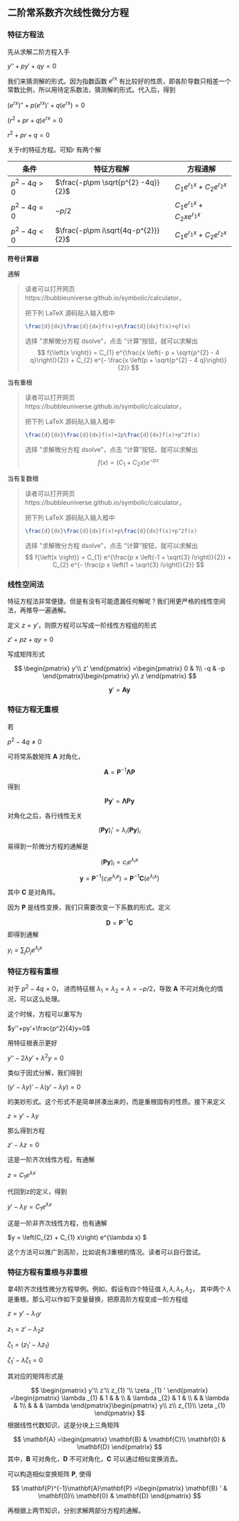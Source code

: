 ## 二阶常系数齐次线性微分方程

### 特征方程法

先从求解二阶方程入手

$y''+py'+qy=0$

我们来猜测解的形式。因为指数函数 $e^{rx}$ 有比较好的性质，即各阶导数只相差一个常数比例，所以用待定系数法，猜测解的形式。代入后，得到

$\left( e^{rx}\right) ''+p\left( e^{rx}\right) '+q\left( e^{rx}\right) =0$

$\left( r^{2} +pr+q\right) e^{rx} =0$

$r^{2} +pr+q=0$

关于r的特征方程。可知r 有两个解

| 条件       | 特征方程解                         | 方程通解                                |
| ---------- | ---------------------------------- | --------------------------------------- |
| $p^2-4q>0$ | $\frac{-p\pm \sqrt{p^{2} -4q}}{2}$ | $C_{1} e^{r_{1} x} +C_{2} e^{r_{2} x}$  |
| $p^2-4q=0$ | $-p/2$                             | $C_{1} e^{r_{1} x} +C_{2} xe^{r_{1} x}$ |
| $p^2-4q<0$ | $\frac{-p\pm i\sqrt{4q-p^{2}}}{2}$ | $C_{1} e^{r_{1} x} +C_{2} e^{r_{2} x}$  |

**符号计算器**

通解

> 读者可以打开网页https://bubbleuniverse.github.io/symbolic/calculator，
>
> 把下列 LaTeX 源码贴入输入框中
>
> ```latex
> \frac{d}{dx}\frac{d}{dx}f(x)+p\frac{d}{dx}f(x)+qf(x)
> ```
>
> 选择 "求解微分方程 dsolve"，点击 “计算”按钮，就可以求解出
> $$
> f{\left(x \right)} = C_{1} e^{\frac{x \left(- p + \sqrt{p^{2} - 4 q}\right)}{2}} + C_{2} e^{- \frac{x \left(p + \sqrt{p^{2} - 4 q}\right)}{2}}
> $$

当有重根

> 读者可以打开网页https://bubbleuniverse.github.io/symbolic/calculator，
>
> 把下列 LaTeX 源码贴入输入框中
>
> ```latex
> \frac{d}{dx}\frac{d}{dx}f(x)+2p\frac{d}{dx}f(x)+p^2f(x)
> ```
>
> 选择 "求解微分方程 dsolve"，点击 “计算”按钮，就可以求解出
> $$
> f{\left(x \right)} = \left(C_{1} + C_{2} x\right) e^{- p x}
> $$

当有复数根

> 读者可以打开网页https://bubbleuniverse.github.io/symbolic/calculator，
>
> 把下列 LaTeX 源码贴入输入框中
>
> ```latex
> \frac{d}{dx}\frac{d}{dx}f(x)+p\frac{d}{dx}f(x)+p^2f(x)
> ```
>
> 选择 "求解微分方程 dsolve"，点击 “计算”按钮，就可以求解出
> $$
> f{\left(x \right)} = C_{1} e^{\frac{p x \left(-1 + \sqrt{3} i\right)}{2}} + C_{2} e^{- \frac{p x \left(1 + \sqrt{3} i\right)}{2}}
> $$



### 线性空间法

特征方程法非常便捷。但是有没有可能遗漏任何解呢？我们用更严格的线性空间法，再推导一遍通解。

定义 $z=y'$，则原方程可以写成一阶线性方程组的形式

$z'+pz+qy=0$

写成矩阵形式

$$
\begin{pmatrix}
y'\\
z'
\end{pmatrix} =\begin{pmatrix}
0 & 1\\
-q & -p
\end{pmatrix}\begin{pmatrix}
y\\
z
\end{pmatrix}
$$

$$
\mathbf{y} '=\mathbf{Ay}
$$

### 特征方程无重根

若

$p^2-4q\neq 0$

可将常系数矩阵 $\mathbf{A}$ 对角化，

$$
\mathbf{A} = \mathbf{P}^{-1}\mathbf{\Lambda P}
$$

得到

$$
\mathbf{P}\mathbf{y} '=\mathbf{\Lambda Py}
$$

对角化之后，各行线性无关

$$
(\mathbf{Py})_{i} '=\lambda _{i}(\mathbf{Py})_{i}
$$

易得到一阶微分方程的通解是

$$
(\mathbf{Py})_{i} =c_{i} e^{\lambda _{i} x}
$$

$$
\mathbf{y} =\mathbf{P}^{-1}\left( c_{i} e^{\lambda _{i} x}\right)=\mathbf{P}^{-1}\mathbf{C}\left( e^{\lambda _{i} x}\right)
$$
其中 $\mathbf{C}$  是对角阵。

因为 $\mathbf{P}$ 是线性变换，我们只需要改变一下系数的形式。定义

$$
\mathbf{D} =\mathbf{P}^{-1}\mathbf{C}
$$
即得到通解

$y_{i} =\sum _{j} D_{j} e^{\lambda _{j} x}$

### 特征方程有重根

对于 $p^2-4q = 0$， 进而特征根 $\lambda _{1} =\lambda _{2} =\lambda =-p/2$，导致 $\mathbf{A}$ 不可对角化的情况，可以这么处理。

这个时候，方程可以重写为

$y''+py'+\frac{p^2}{4}y=0$

用特征根表示更好

$y''-2\lambda y'+\lambda^2 y=0$

类似于因式分解，我们得到

$\left( y'-\lambda y\right) '-\lambda\left( y' -\lambda y\right) =0$

的美妙形式。这个形式不是简单拼凑出来的，而是重根固有的性质。接下来定义

$z=y'- \lambda y$

那么得到方程

$z' - \lambda z=0$

这是一阶齐次线性方程，有通解

$z=C_1e^{\lambda x}$

代回到z的定义，得到

$y'-\lambda y = C_1e^{\lambda x}$

这是一阶非齐次线性方程，也有通解

$y =  \left(C_{2} + C_{1} x\right) e^{\lambda x} $

这个方法可以推广到高阶，比如说有3重根的情况。读者可以自行尝试。



### 特征方程有重根与非重根

拿4阶齐次线性微分方程举例。例如，假设有四个特征值 $\lambda,\lambda,\lambda_1,\lambda_2$， 其中两个 $\lambda$ 是重根。那么可以作如下变量替换，把原高阶方程变成一阶方程组

$z=y' -\lambda _{1} y$

$z_{1} =z' -\lambda _{2} z$

$\zeta _{1} =( z_{1} ' -\lambda z_{1})$

$\zeta _{1} ' -\lambda \zeta _{1} =0$

其对应的矩阵形式是

$$
\begin{pmatrix}
y'\\
z'\\
z_{1} '\\
\zeta _{1} '
\end{pmatrix} =\begin{pmatrix}
\lambda _{1} & 1 &  & \\
 & \lambda _{2} & 1 & \\
 &  & \lambda  & 1\\
 &  &  & \lambda 
\end{pmatrix}\begin{pmatrix}
y\\
z\\
z_{1}\\
\zeta _{1}
\end{pmatrix}
$$
根据线性代数知识，这是分块上三角矩阵

$$
\mathbf{A} =\begin{pmatrix}
\mathbf{B} & \mathbf{C}\\
\mathbf{0} & \mathbf{D}
\end{pmatrix}
$$
其中，$\mathbf{B}$ 可对角化，$\mathbf{D}$ 不可对角化，$\mathbf{C}$ 可以通过相似变换消去。

可以构造相似变换矩阵 $\mathbf{P}$, 使得

$$
\mathbf{P}^{-1}\mathbf{A}\mathbf{P} =\begin{pmatrix}
\mathbf{B} ' & \mathbf{0}\\
\mathbf{0} & \mathbf{D}
\end{pmatrix}
$$

再根据上两节知识，分别求解两部分方程的通解。

